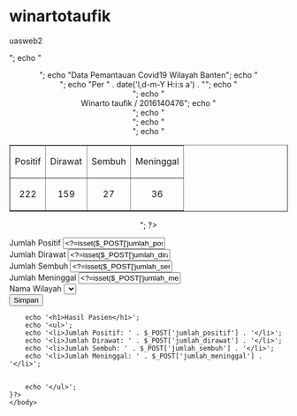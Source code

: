 # winartotaufik
uasweb2
<html>
<head>
	<title>UTS winarto taufik 2016140476</title>
	
</head>
<?php
echo "<br>";
echo "<p align=center>";
echo "Data Pemantauan Covid19 Wilayah Banten";
echo "<br>";
echo "Per " . date('l,d-m-Y H:i:s a') . "";
echo "<br>";
echo "<br>Winarto taufik / 2016140476";
echo "<br>";
echo "<br>";
echo "<br>";
echo "<table width = 750 border =1>
<tr>
<td><p align=center>Positif</td>
<td><p align=center>Dirawat</td>
<td><p align=center>Sembuh</td>
<td><p align=center>Meninggal</td>
</tr>
<tr>
<td><p align=center>222</td>
<td><p align=center>159</td>
<td><p align=center>27</td>
<td><p align=center>36</td>
</tr>
</table>";
?>
<form action="" method="post">
		<div class="row">
			<label>Jumlah Positif</label>
			<input type="number_format" name="jumlah_positif" value="<?=isset($_POST['jumlah_positif']) ? $_POST['jumlah_positif'] : ''?>"/>
		</div>
		<div class="row">
			<label>Jumlah Dirawat</label>
			<input type="number_format" name="jumlah_dirawat" value="<?=isset($_POST['jumlah_dirawat']) ? $_POST['jumlah_dirawat'] : ''?>"/>
		</div>
		<div class="row">
			<label>Jumlah Sembuh</label>
			<input type="number_format" name="jumlah_sembuh" value="<?=isset($_POST['jumlah_sembuh']) ? $_POST['jumlah_sembuh'] : ''?>"/>
		</div>
		<div class="row">
			<label>Jumlah Meninggal</label>
			<input type="number_format" name="jumlah_meninggal" value="<?=isset($_POST['jumlah_meninggal']) ? $_POST['jumlah_meninggal'] : ''?>"/>
		</div>
		<div class="row">
			<label>Nama Wilayah</label>
			<select name="area">
				<?php $options = array('DKI Jakarta', 'Jawa Barat', 'Banten', 'Jawa Tengah');
				foreach ($options as $area) {
					$selected = @$_POST['area'] == $area ? ' selected="selected"' : '';
					echo '<option value="' . $area . '"' . $selected . '>' . $area . '</option>';
				}?>
			</select>
		</div>
		<div class="row">
			<input type="submit" name="submit" value="Simpan"/>
		</div>
	</form>
	<?php
	if (isset($_POST['submit'])) {
		
		echo '<h1>Hasil Pasien</h1>';
		echo '<ul>';
		echo '<li>Jumlah Positif: ' . $_POST['jumlah_positif'] . '</li>';
		echo '<li>Jumlah Dirawat: ' . $_POST['jumlah_dirawat'] . '</li>';
		echo '<li>Jumlah Sembuh: ' . $_POST['jumlah_sembuh'] . '</li>';
		echo '<li>Jumlah Meninggal: ' . $_POST['jumlah_meninggal'] . '</li>';
		
		
		echo '</ul>';
	}?>
	</body>
</html>

